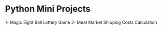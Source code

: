 # Python Mini Projects 
1- Magic Eight Ball Lottery Game
2- Meat Market Shipping Costs Calculation

